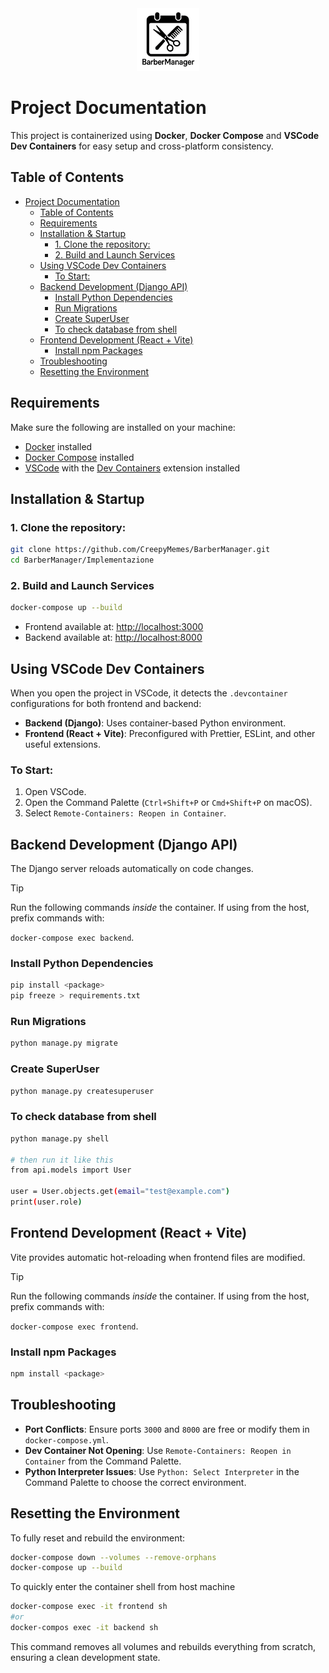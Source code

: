 <div align="center">
    <img src="./frontend/public/logo.png" height="100px" alt="BarberManager Logo"/>
</div>

# Project Documentation

This project is containerized using **Docker**, **Docker Compose** and **VSCode Dev Containers** for easy setup and cross-platform consistency.

## Table of Contents

- [Project Documentation](#project-documentation)
  - [Table of Contents](#table-of-contents)
  - [Requirements](#requirements)
  - [Installation \& Startup](#installation--startup)
    - [1. Clone the repository:](#1-clone-the-repository)
    - [2. Build and Launch Services](#2-build-and-launch-services)
  - [Using VSCode Dev Containers](#using-vscode-dev-containers)
    - [To Start:](#to-start)
  - [Backend Development (Django API)](#backend-development-django-api)
    - [Install Python Dependencies](#install-python-dependencies)
    - [Run Migrations](#run-migrations)
    - [Create SuperUser](#create-superuser)
    - [To check database from shell](#to-check-database-from-shell)
  - [Frontend Development (React + Vite)](#frontend-development-react--vite)
    - [Install npm Packages](#install-npm-packages)
  - [Troubleshooting](#troubleshooting)
  - [Resetting the Environment](#resetting-the-environment)

## Requirements

Make sure the following are installed on your machine:

- [Docker](https://www.docker.com/) installed
- [Docker Compose](https://docs.docker.com/compose/) installed
- [VSCode](https://code.visualstudio.com/) with the [Dev Containers](https://marketplace.visualstudio.com/items?itemName=ms-vscode-remote.remote-containers) extension installed

## Installation & Startup

### 1. Clone the repository:

```bash
git clone https://github.com/CreepyMemes/BarberManager.git
cd BarberManager/Implementazione
```

### 2. Build and Launch Services

```bash
docker-compose up --build
```

- Frontend available at: [http://localhost:3000](http://localhost:3000)
- Backend available at: [http://localhost:8000](http://localhost:8000)

## Using VSCode Dev Containers

When you open the project in VSCode, it detects the `.devcontainer` configurations for both frontend and backend:

- **Backend (Django)**: Uses container-based Python environment.
- **Frontend (React + Vite)**: Preconfigured with Prettier, ESLint, and other useful extensions.

### To Start:

1. Open VSCode.
2. Open the Command Palette (`Ctrl+Shift+P` or `Cmd+Shift+P` on macOS).
3. Select `Remote-Containers: Reopen in Container`.

## Backend Development (Django API)

The Django server reloads automatically on code changes.

> [!TIP]
> Run the following commands _inside_ the container.
> If using from the host, prefix commands with:
>
> `docker-compose exec backend`.

### Install Python Dependencies

```bash
pip install <package>
pip freeze > requirements.txt
```

### Run Migrations

```bash
python manage.py migrate
```

### Create SuperUser

```bash
python manage.py createsuperuser
```

### To check database from shell

```bash
python manage.py shell

# then run it like this
from api.models import User

user = User.objects.get(email="test@example.com")
print(user.role)
```

## Frontend Development (React + Vite)

Vite provides automatic hot-reloading when frontend files are modified.

> [!TIP]
> Run the following commands _inside_ the container.
> If using from the host, prefix commands with:
>
> `docker-compose exec frontend`.

### Install npm Packages

```bash
npm install <package>
```

## Troubleshooting

- **Port Conflicts**: Ensure ports `3000` and `8000` are free or modify them in `docker-compose.yml`.
- **Dev Container Not Opening**: Use `Remote-Containers: Reopen in Container` from the Command Palette.
- **Python Interpreter Issues**: Use `Python: Select Interpreter` in the Command Palette to choose the correct environment.

## Resetting the Environment

To fully reset and rebuild the environment:

```bash
docker-compose down --volumes --remove-orphans
docker-compose up --build
```

To quickly enter the container shell from host machine

```bash
docker-compose exec -it frontend sh
#or
docker-compos exec -it backend sh
```

This command removes all volumes and rebuilds everything from scratch, ensuring a clean development state.
